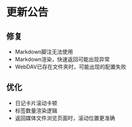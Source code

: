﻿# 更新公告

## 修复

* Markdown脚注无法使用
* Markdown渲染，快速返回可能出现异常
* WebDAV已存在文件夹时，可能出现的配置失败

## 优化

* 日记卡片滚动卡顿
* 标签数量渲染逻辑
* 返回媒体文件浏览页面时，滚动位置更准确
